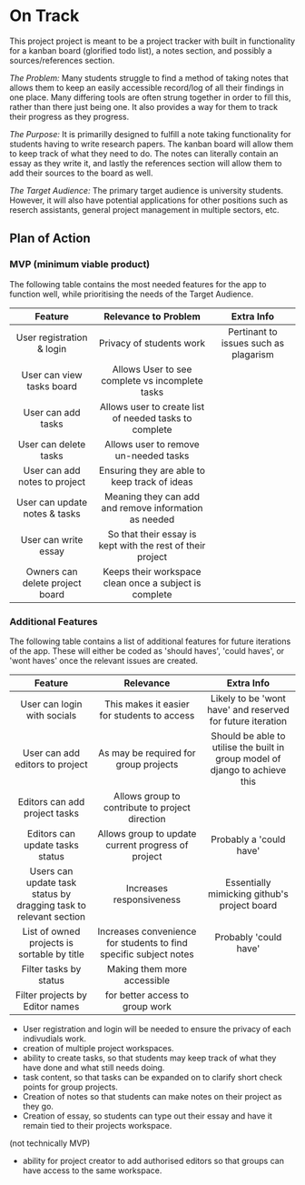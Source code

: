 # On Track
This project project is meant to be a project tracker with built in functionality for a kanban board (glorified todo list), a notes section, and possibly a sources/references section.

*The Problem:*
Many students struggle to find a method of taking notes that allows them to keep an easily accessible record/log of all their findings in one place. Many differing tools are often strung together in order to fill this, rather than there just being one. It also provides a way for them to track their progress as they progress.

*The Purpose:*
It is primarilly designed to fulfill a note taking functionality for students having to write research papers. The kanban board will allow them to keep track of what they need to do. The notes can literally contain an essay as they write it, and lastly the references section will allow them to add their sources to the board as well.

*The Target Audience:*
The primary target audience is university students. However, it will also have potential applications for other positions such as reserch assistants, general project management in multiple sectors, etc.


## Plan of Action
### MVP (minimum viable product)
The following table contains the most needed features for the app to function well, while prioritising the needs of the Target Audience.

|Feature                  |Relevance to Problem    |Extra Info                            |
|:-----------------------:|:----------------------:|:------------------------------------:|
|User registration & login|Privacy of students work|Pertinant to issues such as plagarism |
|User can view tasks board|Allows User to see complete vs incomplete tasks|               |
|User can add tasks       |Allows user to create list of needed tasks to complete|        |
|User can delete tasks    |Allows user to remove un-needed tasks|                         |
|User can add notes to project|Ensuring they are able to keep track of ideas|             |
|User can update notes & tasks|Meaning they can add and remove information as needed|     |
|User can write essay     |So that their essay is kept with the rest of their project|    |
|Owners can delete project board|Keeps their workspace clean once a subject is complete|  |


### Additional Features
The following table contains a list of additional features for future iterations of the app. These will either be coded as 'should haves', 'could haves', or 'wont haves' once the relevant issues are created.

|Feature                        |Relevance                                         |Extra Info                                                                  |
|:-----------------------------:|:------------------------------------------------:|:--------------------------------------------------------------------------:|
|User can login with socials    |This makes it easier for students to access       |Likely to be 'wont have' and reserved for future iteration                  |
|User can add editors to project|As may be required for group projects             |Should be able to utilise the built in group model of django to achieve this|
|Editors can add project tasks  |Allows group to contribute to project direction   |                                                                            |
|Editors can update tasks status|Allows group to update current progress of project|Probably a 'could have'                                                     |
|Users can update task status by dragging task to relevant section|Increases responsiveness|Essentially mimicking github's project board                        |
|List of owned projects is sortable by title|Increases convenience for students to find specific subject notes|Probably 'could have'                            |
|Filter tasks by status         |Making them more accessible                       |                                                                            |
|Filter projects by Editor names|for better access to group work                   |                                                                            |




- User registration and login will be needed to ensure the privacy of each indivudials work.
- creation of multiple project workspaces.
- ability to create tasks, so that students may keep track of what they have done and what still needs doing.
- task content, so that tasks can be expanded on to clarify short check points for group projects.
- Creation of notes so that students can make notes on their project as they go.
- Creation of essay, so students can type out their essay and have it remain tied to their projects workspace.



(not technically MVP)
- ability for project creator to add authorised editors so that groups can have access to the same workspace.